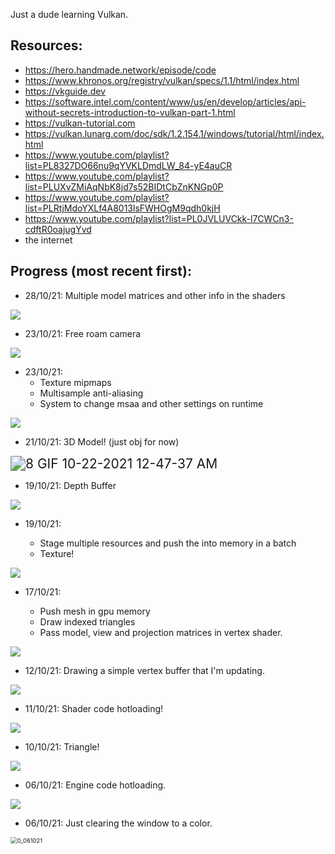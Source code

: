 Just a dude learning Vulkan.

## Resources:

* https://hero.handmade.network/episode/code 
* https://www.khronos.org/registry/vulkan/specs/1.1/html/index.html
* https://vkguide.dev
* https://software.intel.com/content/www/us/en/develop/articles/api-without-secrets-introduction-to-vulkan-part-1.html
* https://vulkan-tutorial.com
* https://vulkan.lunarg.com/doc/sdk/1.2.154.1/windows/tutorial/html/index.html
* https://www.youtube.com/playlist?list=PL8327DO66nu9qYVKLDmdLW_84-yE4auCR
* https://www.youtube.com/playlist?list=PLUXvZMiAqNbK8jd7s52BIDtCbZnKNGp0P
* https://www.youtube.com/playlist?list=PLRtjMdoYXLf4A8013lsFWHOgM9qdh0kjH
* https://www.youtube.com/playlist?list=PL0JVLUVCkk-l7CWCn3-cdftR0oajugYvd
* the internet

## Progress (most recent first):

* 28/10/21: Multiple model matrices and other info in the shaders

<img src="README.assets/11 GIF 10-28-2021 10-04-10 PM.gif">

* 23/10/21: Free roam camera

<img src="README.assets/10 GIF 10-24-2021 5-58-32 PM.gif">

* 23/10/21:
  * Texture mipmaps
  * Multisample anti-aliasing
  * System to change msaa and other settings on runtime

<img src="README.assets/9 GIF 10-23-2021 7-23-02 PM.gif">

* 21/10/21: 3D Model! (just obj for now)

<img src="README.assets/8 GIF 10-22-2021 12-47-37 AM.gif" alt="8 GIF 10-22-2021 12-47-37 AM" style="zoom:150%;" />

* 19/10/21: Depth Buffer

![](README.assets/7_201021.gif)

* 19/10/21:

  * Stage multiple resources and push the into memory in a batch
  * Texture!

![](README.assets/6_191021.gif)

* 17/10/21:
  
  * Push mesh in gpu memory
  * Draw indexed triangles
  * Pass model, view and projection matrices in vertex shader.

![](README.assets/5_171021.gif)

* 12/10/21: Drawing a simple vertex buffer that I'm updating.

![](README.assets/4_121021.gif)

* 11/10/21: Shader code hotloading!

![](README.assets/3_111021.gif)

* 10/10/21: Triangle!

![](README.assets/2_101021.gif)

* 06/10/21: Engine code hotloading.

![](README.assets/1_071021.gif)

* 06/10/21: Just clearing the window to a color.

<img src="README.assets/0_061021.gif" alt="0_061021" style="zoom: 67%;" />
